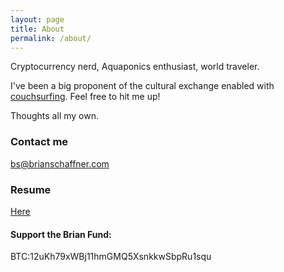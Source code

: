 ```yaml
---
layout: page
title: About
permalink: /about/
---
```


Cryptocurrency nerd, Aquaponics enthusiast, world traveler.  

I've been a big proponent of the cultural exchange enabled with [couchsurfing](https://www.couchsurfing.com/people/bs25). Feel free to hit me up!

Thoughts all my own.

### Contact me

[bs@brianschaffner.com](mailto:bs@brianschaffner.com)

### Resume
[Here](brianschaffner.com/images/bs-20180418-scrubbed.pdf) 

#### Support the Brian Fund:


BTC:12uKh79xWBj11hmGMQ5XsnkkwSbpRu1squ

